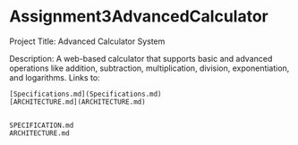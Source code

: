 # Assignment3AdvancedCalculator
Project Title: Advanced Calculator System

Description: A web-based calculator that supports basic and advanced operations like addition, subtraction, multiplication, division, exponentiation, and logarithms. 
Links to:

    [Specifications.md](Specifications.md)
    [ARCHITECTURE.md](ARCHITECTURE.md)


    SPECIFICATION.md
    ARCHITECTURE.md

